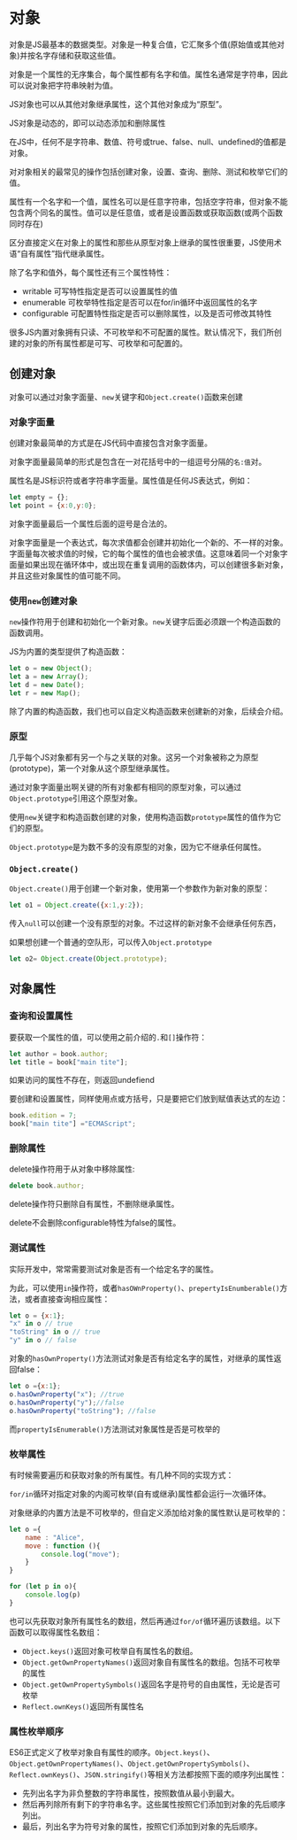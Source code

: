 # 对象

对象是JS最基本的数据类型。对象是一种复合值，它汇聚多个值(原始值或其他对象)并按名字存储和获取这些值。

对象是一个属性的无序集合，每个属性都有名字和值。属性名通常是字符串，因此可以说对象把字符串映射为值。

JS对象也可以从其他对象继承属性，这个其他对象成为“原型”。

JS对象是动态的，即可以动态添加和删除属性

在JS中，任何不是字符串、数值、符号或true、false、null、undefined的值都是对象。

对对象相关的最常见的操作包括创建对象，设置、查询、删除、测试和枚举它们的值。

属性有一个名字和一个值，属性名可以是任意字符串，包括空字符串，但对象不能包含两个同名的属性。值可以是任意值，或者是设置函数或获取函数(或两个函数同时存在)

区分直接定义在对象上的属性和那些从原型对象上继承的属性很重要，JS使用术语“自有属性”指代继承属性。

除了名字和值外，每个属性还有三个属性特性：

* writable 可写特性指定是否可以设置属性的值
* enumerable 可枚举特性指定是否可以在for/in循环中返回属性的名字
* configurable 可配置特性指定是否可以删除属性，以及是否可修改其特性

很多JS内置对象拥有只读、不可枚举和不可配置的属性。默认情况下，我们所创建的对象的所有属性都是可写、可枚举和可配置的。

## 创建对象

对象可以通过对象字面量、`new`关键字和`Object.create()`函数来创建

### 对象字面量

创建对象最简单的方式是在JS代码中直接包含对象字面量。

对象字面量最简单的形式是包含在一对花括号中的一组逗号分隔的`名:值`对。

属性名是JS标识符或者字符串字面量。属性值是任何JS表达式，例如：

~~~js
let empty = {};
let point = {x:0,y:0};
~~~

对象字面量最后一个属性后面的逗号是合法的。

对象字面量是一个表达式，每次求值都会创建并初始化一个新的、不一样的对象。字面量每次被求值的时候，它的每个属性的值也会被求值。这意味着同一个对象字面量如果出现在循环体中，或出现在重复调用的函数体内，可以创建很多新对象，并且这些对象属性的值可能不同。

### 使用`new`创建对象

`new`操作符用于创建和初始化一个新对象。`new`关键字后面必须跟一个构造函数的函数调用。

JS为内置的类型提供了构造函数：

~~~js
let o = new Object();
let a = new Array();
let d = new Date();
let r = new Map();
~~~

除了内置的构造函数，我们也可以自定义构造函数来创建新的对象，后续会介绍。

### 原型

几乎每个JS对象都有另一个与之关联的对象。这另一个对象被称之为原型(prototype)，第一个对象从这个原型继承属性。

通过对象字面量出啊关键的所有对象都有相同的原型对象，可以通过`Object.prototype`引用这个原型对象。

使用`new`关键字和构造函数创建的对象，使用构造函数`prototype`属性的值作为它们的原型。

`Object.prototype`是为数不多的没有原型的对象，因为它不继承任何属性。

### `Object.create()`

`Object.create()`用于创建一个新对象，使用第一个参数作为新对象的原型：

~~~js
let o1 = Object.create({x:1,y:2});
~~~

传入`null`可以创建一个没有原型的对象。不过这样的新对象不会继承任何东西，

如果想创建一个普通的空队形，可以传入`Object.prototype`

~~~js
let o2= Object.create(Object.prototype);
~~~

## 对象属性

### 查询和设置属性

要获取一个属性的值，可以使用之前介绍的`.`和`[]`操作符：

~~~js
let author = book.author;
let title = book["main tite"];
~~~

如果访问的属性不存在，则返回undefiend

要创建和设置属性，同样使用点或方括号，只是要把它们放到赋值表达式的左边：

~~~js
book.edition = 7;
book["main tite"] ="ECMAScript";
~~~

### 删除属性

delete操作符用于从对象中移除属性:

~~~js
delete book.author;
~~~

delete操作符只删除自有属性，不删除继承属性。

delete不会删除configurable特性为false的属性。

### 测试属性

实际开发中，常常需要测试对象是否有一个给定名字的属性。

为此，可以使用`in`操作符，或者`hasOWnProperty()`、`prepertyIsEnumberable()`方法，或者直接查询相应属性：

~~~js
let o = {x:1};
"x" in o // true
"toString" in o // true
"y" in o // false
~~~

对象的`hasOwnProperty()`方法测试对象是否有给定名字的属性，对继承的属性返回false：

~~~js
let o ={x:1};
o.hasOwnProperty("x"); //true
o.hasOwnProperty("y");//false
o.hasOwnProperty("toString"); //false
~~~

而`propertyIsEnumerable()`方法测试对象属性是否是可枚举的

### 枚举属性

有时候需要遍历和获取对象的所有属性。有几种不同的实现方式：

`for/in`循环对指定对象的内阁可枚举(自有或继承)属性都会运行一次循环体。

对象继承的内置方法是不可枚举的，但自定义添加给对象的属性默认是可枚举的：

~~~js
let o ={
    name : "Alice",
    move : function (){
        console.log("move");
    }
}

for (let p in o){
    console.log(p)
}
~~~

也可以先获取对象所有属性名的数组，然后再通过`for/of`循环遍历该数组。以下函数可以取得属性名数组：

* `Object.keys()`返回对象可枚举自有属性名的数组。
* `Object.getOwnPropertyNames()`返回对象自有属性名的数组。包括不可枚举的属性
* `Object.getOwnPropertySymbols()`返回名字是符号的自由属性，无论是否可枚举
* `Reflect.ownKeys()`返回所有属性名

### 属性枚举顺序

ES6正式定义了枚举对象自有属性的顺序。`Object.keys()`、`Object.getOwnPropertyNames()`、`Object.getOwnPropertySymbols()`、`Reflect.ownKeys()`、`JSON.stringify()`等相关方法都按照下面的顺序列出属性：

* 先列出名字为非负整数的字符串属性，按照数值从最小到最大。
* 然后再列除所有剩下的字符串名字。这些属性按照它们添加到对象的先后顺序列出。
* 最后，列出名字为符号对象的属性，按照它们添加到对象的先后顺序。

